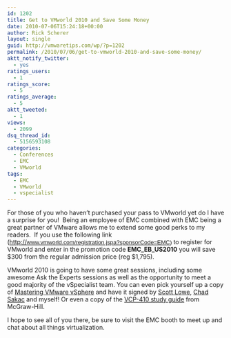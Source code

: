 ```yaml
---
id: 1202
title: Get to VMworld 2010 and Save Some Money
date: 2010-07-06T15:24:18+00:00
author: Rick Scherer
layout: single
guid: http://vmwaretips.com/wp/?p=1202
permalink: /2010/07/06/get-to-vmworld-2010-and-save-some-money/
aktt_notify_twitter:
  - yes
ratings_users:
  - 1
ratings_score:
  - 5
ratings_average:
  - 5
aktt_tweeted:
  - 1
views:
  - 2099
dsq_thread_id:
  - 5156593108
categories:
  - Conferences
  - EMC
  - VMworld
tags:
  - EMC
  - VMworld
  - vspecialist
---
```

For those of you who haven&#8217;t purchased your pass to VMworld yet do I have a surprise for you!  Being an employee of EMC combined with EMC being a great partner of VMware allows me to extend some good perks to my readers.  If you use the following link (<a href="www.vmworld.com/registration.jspa?sponsorCode=EMC" target="_blank">http://</a><span style="font-family: &quot;Arial&quot;,&quot;sans-serif&quot;; font-size: 10pt; mso-fareast-font-family: Calibri; mso-fareast-theme-font: minor-latin; mso-ansi-language: EN-US; mso-fareast-language: EN-US; mso-bidi-language: AR-SA;"><a href="www.vmworld.com/registration.jspa?sponsorCode=EMC" target="_blank">www.vmworld.com/registration.jspa?sponsorCode=EMC</a>) </span>to register for VMworld and enter in the promotion code **EMC\_EB\_US2010** you will save $300 from the regular admission price (reg $1,795).

VMworld 2010 is going to have some great sessions, including some awesome Ask the Experts sessions as well as the opportunity to meet a good majority of the vSpecialist team. You can even pick yourself up a copy of <a href="http://www.amazon.com/Mastering-VMware-vSphere-Computer-Tech/dp/0470481382" target="_blank">Mastering VMware vSphere</a> and have it signed by <a href="http://blog.scottlowe.org" target="_blank">Scott Lowe</a>, <a href="http://virtualgeek.typepad.com" target="_blank">Chad Sakac</a> and myself! Or even a copy of the <a href="http://www.amazon.com/VMware-Certified-Professional-vSphere-Certification/dp/0071633685/ref=pd_sim_b_6" target="_blank">VCP-410 study guide</a> from McGraw-Hill.

I hope to see all of you there, be sure to visit the EMC booth to meet up and chat about all things virtualization.